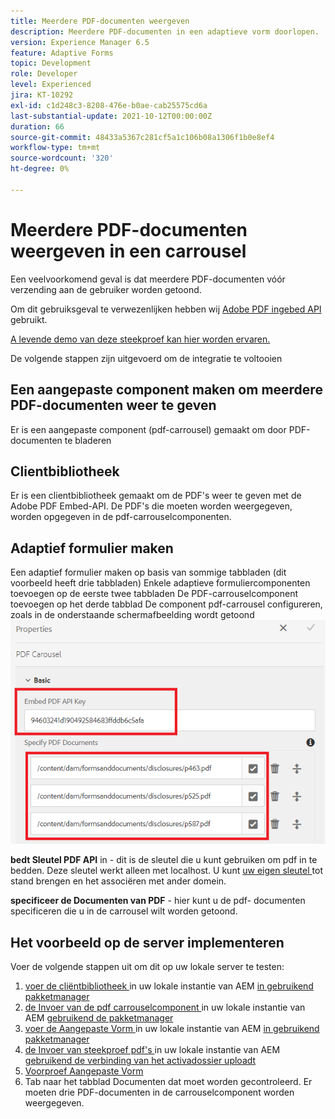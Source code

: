 ```yaml
---
title: Meerdere PDF-documenten weergeven
description: Meerdere PDF-documenten in een adaptieve vorm doorlopen.
version: Experience Manager 6.5
feature: Adaptive Forms
topic: Development
role: Developer
level: Experienced
jira: KT-10292
exl-id: c1d248c3-8208-476e-b0ae-cab25575cd6a
last-substantial-update: 2021-10-12T00:00:00Z
duration: 66
source-git-commit: 48433a5367c281cf5a1c106b08a1306f1b0e8ef4
workflow-type: tm+mt
source-wordcount: '320'
ht-degree: 0%

---
```


# Meerdere PDF-documenten weergeven in een carrousel

Een veelvoorkomend geval is dat meerdere PDF-documenten vóór verzending aan de gebruiker worden getoond.

Om dit gebruiksgeval te verwezenlijken hebben wij [ Adobe PDF ingebed API ](https://www.adobe.io/apis/documentcloud/dcsdk/pdf-embed.html) gebruikt.

[ A levende demo van deze steekproef kan hier worden ervaren.](https://forms.enablementadobe.com/content/dam/formsanddocuments/wefinancecreditcard/jcr:content?wcmmode=disabled)

De volgende stappen zijn uitgevoerd om de integratie te voltooien

## Een aangepaste component maken om meerdere PDF-documenten weer te geven

Er is een aangepaste component (pdf-carrousel) gemaakt om door PDF-documenten te bladeren

## Clientbibliotheek

Er is een clientbibliotheek gemaakt om de PDF&#39;s weer te geven met de Adobe PDF Embed-API. De PDF&#39;s die moeten worden weergegeven, worden opgegeven in de pdf-carrouselcomponenten.

## Adaptief formulier maken

Een adaptief formulier maken op basis van sommige tabbladen (dit voorbeeld heeft drie tabbladen)
Enkele adaptieve formuliercomponenten toevoegen op de eerste twee tabbladen
De PDF-carrouselcomponent toevoegen op het derde tabblad
De component pdf-carrousel configureren, zoals in de onderstaande schermafbeelding wordt getoond
![ pdf-carousel ](assets/pdf-carousel-af-component.png)

**bedt Sleutel PDF API** in - dit is de sleutel die u kunt gebruiken om pdf in te bedden. Deze sleutel werkt alleen met localhost. U kunt [ uw eigen sleutel ](https://www.adobe.io/apis/documentcloud/dcsdk/pdf-embed.html) tot stand brengen en het associëren met ander domein.

**specificeer de Documenten van PDF** - hier kunt u de pdf- documenten specificeren die u in de carrousel wilt worden getoond.


## Het voorbeeld op de server implementeren

Voer de volgende stappen uit om dit op uw lokale server te testen:

1. [ voer de cliëntbibliotheek ](assets/pdf-carousel-client-lib.zip) in uw lokale instantie van AEM [ in gebruikend pakketmanager ](http://localhost:4502/crx/packmgr/index.jsp)
1. [ de Invoer van de pdf carrouselcomponent ](assets/pdf-carousel-component.zip) in uw lokale instantie van AEM [ gebruikend de pakketmanager ](http://localhost:4502/crx/packmgr/index.jsp)
1. [ voer de Aangepaste Vorm ](assets/adaptive-form-pdf-carousel.zip) in uw lokale instantie van AEM [ in gebruikend pakketmanager ](http://localhost:4502/crx/packmgr/index.jsp)
1. [ de Invoer van steekproef pdf&#39;s ](assets/pdf-carousel-sample-documents.zip) in uw lokale instantie van AEM [ gebruikend de verbinding van het activadossier uploadt ](http://localhost:4502/assets.html/content/dam)
1. [ Voorproef Aangepaste Vorm ](http://localhost:4502/content/dam/formsanddocuments/wefinancecreditcard/jcr:content?wcmmode=disabled)
1. Tab naar het tabblad Documenten dat moet worden gecontroleerd. Er moeten drie PDF-documenten in de carrouselcomponent worden weergegeven.
